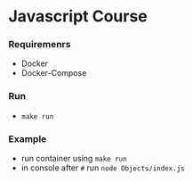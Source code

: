 # Javascript Course

### Requiremenrs
* Docker
* Docker-Compose

### Run
* `make run`


### Example
* run container using `make run`
* in console after `#` run `node Objects/index.js`